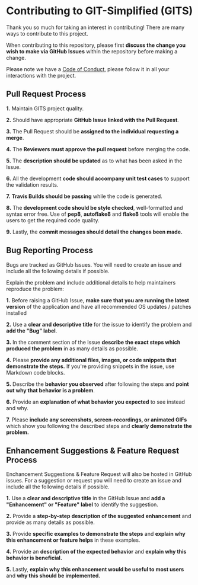 # Contributing to GIT-Simplified (GITS)

Thank you so much for taking an interest in contributing! There are many ways to contribute to this project.

When contributing to this repository, please first **discuss the change you wish to make via GitHub Issues** within the repository before making a change. 

Please note we have a [Code of Conduct](https://github.com/greyfiles/GITS/blob/master/CODE_OF_CONDUCT.md), please follow it in all your interactions with the project.

## Pull Request Process
**1.** Maintain GITS project quality.

**2.** Should have appropriate **GitHub Issue linked with the Pull Request**.

**3.** The Pull Request should be **assigned to the individual requesting a merge**.

**4.** The **Reviewers must approve the pull request** before merging the code.

**5.** The **description should be updated** as to what has been asked in the Issue.

**6.** All the development **code should accompany unit test cases** to support the validation results.

**7.** **Travis Builds should be passing** while the code is generated.

**8.** The **development code should be style checked**, well-formatted and syntax error free. Use of **pep8**, **autoflake8** and **flake8** tools will enable the users to get the required code quality.

**9.** Lastly, the **commit messages should detail the changes been made.**

## Bug Reporting Process

Bugs are tracked as GitHub Issues. You will need to create an issue and include all the following details if possible.

Explain the problem and include additional details to help maintainers reproduce the problem:

**1.** Before raising a GitHub Issue, **make sure that you are running the latest version** of the application and have all recommended OS updates / patches installed

**2.** Use a **clear and descriptive title** for the issue to identify the problem and **add the "Bug" label**.

**3.** In the comment section of the Issue **describe the exact steps which produced the problem** in as many details as possible.

**4.** Please **provide any additional files, images, or code snippets that demonstrate the steps.** If you're providing snippets in the issue, use Markdown code blocks.

**5.** Describe the **behavior you observed** after following the steps and **point out why that behavior is a problem**.

**6.** Provide an **explanation of what behavior you expected** to see instead and why.

**7.** Please **include any screenshots, screen-recordings, or animated GIFs** which show you following the described steps and **clearly demonstrate the problem.**


## Enhancement Suggestions & Feature Request Process

Enchancement Suggestions & Feature Request will also be hosted in GitHub issues. For a suggestion or request you will need to create an issue and include all the following details if possible.

**1.** Use a **clear and descriptive title** in the GitHub Issue and **add a "Enhancement" or "Feature" label** to identify the suggestion.

**2.** Provide a **step-by-step description of the suggested enhancement** and provide as many details as possible.

**3.** Provide **specific examples to demonstrate the steps** and **explain why this enhancement or feature helps** in these examples.

**4.** Provide an **description of the expected behavior** and **explain why this behavior is beneficial.**

**5.** Lastly, **explain why this enhancement would be useful to most users** and **why this should be implemented.**
